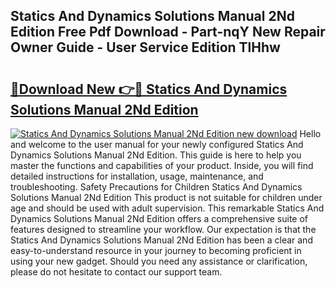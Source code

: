 ## Statics And Dynamics Solutions Manual 2Nd Edition Free Pdf Download - Part-nqY New Repair Owner Guide - User Service Edition TlHhw

# <h2><a href="http://bc49419.oget.top/?id=Statics+And+Dynamics+Solutions+Manual+2Nd+Edition">🔗Download New 👉🔴 Statics And Dynamics Solutions Manual 2Nd Edition</a></h2>

[![Statics And Dynamics Solutions Manual 2Nd Edition new download](https://i.imgur.com/5g1atiW.png)](http://bc49419.oget.top/?id=Statics+And+Dynamics+Solutions+Manual+2Nd+Edition)
Hello and welcome to the user manual for your newly configured Statics And Dynamics Solutions Manual 2Nd Edition. This guide is here to help you master the functions and capabilities of your product. Inside, you will find detailed instructions for installation, usage, maintenance, and troubleshooting. Safety Precautions for Children Statics And Dynamics Solutions Manual 2Nd Edition This product is not suitable for children under age and should be used with adult supervision. This remarkable Statics And Dynamics Solutions Manual 2Nd Edition offers a comprehensive suite of features designed to streamline your workflow. Our expectation is that the Statics And Dynamics Solutions Manual 2Nd Edition has been a clear and easy-to-understand resource in your journey to becoming proficient in using your new gadget. Should you need any assistance or clarification, please do not hesitate to contact our support team.
